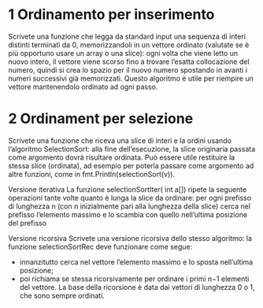 # 1 Ordinamento per inserimento
Scrivete una funzione che legga da standard input una sequenza di interi distinti terminati da
0, memorizzandoli in un vettore ordinato (valutate se è più opportuno usare un array o una
slice): ogni volta che viene letto un nuovo intero, il vettore viene scorso fino a trovare l’esatta
collocazione del numero, quindi si crea lo spazio per il nuovo numero spostando in avanti i
numeri successivi già memorizzati.
Questo algoritmo è utile per riempire un vettore mantenendolo ordinato ad ogni passo.
# 2 Ordinament per selezione
Scrivete una funzione che riceva una slice di interi e la ordini usando l’algoritmo SelectionSort:
alla fine dell’esecuzione, la slice originaria passata come argomento dovrà risultare ordinata. Può
essere utile restituire la stessa slice (ordinata), ad esempio per poterla passare come argomento
ad altre funzioni, come in fmt.Println(selectionSort(v)).


Versione iterativa La funzione selectionSortIter( int a[]) ripete la seguente operazioni
tante volte quanto è lunga la slice da ordinare: per ogni prefisso di lunghezza n (con n inizialmente pari alla lunghezza della slice) cerca nel prefisso l’elemento massimo e lo scambia con
quello nell’ultima posizione del prefisso

Versione ricorsiva Scrivete una versione ricorsiva dello stesso algoritmo: la funzione selectionSortRec
deve funzionare come segue:
- innanzitutto cerca nel vettore l’elemento massimo e lo sposta nell’ultima posizione;
- poi richiama se stessa ricorsivamente per ordinare i primi n−1 elementi del vettore.
La base della ricorsione è data dai vettori di lunghezza 0 o 1, che sono sempre ordinati.
